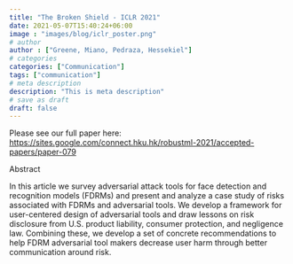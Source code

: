 ```yaml
---
title: "The Broken Shield - ICLR 2021"
date: 2021-05-07T15:40:24+06:00
image : "images/blog/iclr_poster.png"
# author
author : ["Greene, Miano, Pedraza, Hessekiel"]
# categories
categories: ["Communication"]
tags: ["communication"]
# meta description
description: "This is meta description"
# save as draft
draft: false
---
```


Please see our full paper here: https://sites.google.com/connect.hku.hk/robustml-2021/accepted-papers/paper-079

Abstract

In this article we survey adversarial attack tools for face detection and recognition models (FDRMs) and present and analyze a case study of risks associated with FDRMs and adversarial tools. We develop a framework for user-centered design of adversarial tools and draw lessons on risk disclosure from U.S. product liability, consumer protection, and negligence law. Combining these, we develop a set of concrete recommendations to help FDRM adversarial tool makers decrease user harm through better communication around risk.
